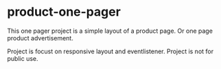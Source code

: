 # product-one-pager

This one pager project is a simple layout of a product page. Or one page product advertisement.

Project is focust on responsive layout and eventlistener. Project is not for public use.
